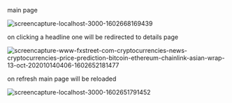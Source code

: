 main page

![screencapture-localhost-3000-1602668169439](https://user-images.githubusercontent.com/61575048/95997228-35a3d000-0e51-11eb-8720-25bbf670c3bf.png)

on clicking a headline one will be redirected to details page

![screencapture-www-fxstreet-com-cryptocurrencies-news-cryptocurrencies-price-prediction-bitcoin-ethereum-chainlink-asian-wrap-13-oct-202010140406-1602652181477](https://user-images.githubusercontent.com/61575048/95946240-c5be2700-0e09-11eb-812c-ca3b6ac3cd32.png)

on refresh main page will be reloaded

![screencapture-localhost-3000-1602651791452](https://user-images.githubusercontent.com/61575048/95946251-ca82db00-0e09-11eb-90ee-7aa8e4ad7e54.png)
